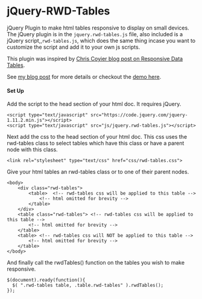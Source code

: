 # jQuery-RWD-Tables
jQuery Plugin  to make html tables responsive to display on small devices.  The jQuery plugin is in the `jquery.rwd-tables.js` file, also included is a jQuery script,,`rwd-tables.js`, which does the same thing incase you want to customize the script and add it to your own js scripts.

This plugin was inspired by [Chris Coyier blog post on Responsive Data Tables](www.css-tricks.com/responsive-data-tables/).

See [my blog post](www.rossmchugh.com/jquery-rwd-tables/) for more details or checkout the [demo here](www.rossmchugh.com/demos/jquery-rwd-tables/).

#### Set Up
Add the script to the head section of your html doc.  It requires jQuery.
```
<script type="text/javascript" src="https://code.jquery.com/jquery-1.11.2.min.js"></script>
<script type="text/javascript" src="js/jquery.rwd-tables.js"></script>
```
Next add the css to the head section of your html doc. This css uses the rwd-tables class to select tables which have this class or have a parent node with this class. 
```
<link rel="stylesheet" type="text/css" href="css/rwd-tables.css">
```
Give your html tables an rwd-tables class or to one of their parent nodes.
```
<body>
	<div class="rwd-tables">
		<table>  <!-- rwd-tables css will be applied to this table -->
			<!-- html omitted for brevity -->
		</table>
	</div>
	<table class="rwd-tables"> <!-- rwd-tables css will be applied to this table -->
		<!-- html omitted for brevity -->
	</table>
	<table> <!-- rwd-tables css will NOT be applied to this table -->
		<!-- html omitted for brevity -->
	</table>
</body>		
```
And finally call the rwdTables() function on the tables you wish to make responsive.
```
$(document).ready(function(){
  $( ".rwd-tables table, .table.rwd-tables" ).rwdTables();
});
```
